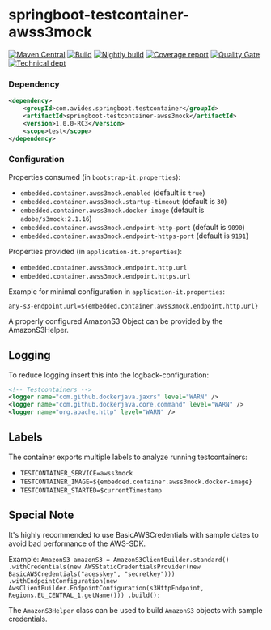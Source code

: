 # springboot-testcontainer-awss3mock

[![Maven Central](https://img.shields.io/maven-metadata/v/http/central.maven.org/maven2/com/avides/springboot/testcontainer/springboot-testcontainer-awss3mock/maven-metadata.xml.svg)](https://search.maven.org/#search%7Cgav%7C1%7Cg%3A%22com.avides.springboot.testcontainer%22%20AND%20a%3A%22springboot-testcontainer-awss3mock%22)
[![Build](https://github.com/springboot-testcontainer/springboot-testcontainer-awss3mock/workflows/release/badge.svg)](https://github.com/springboot-testcontainer/springboot-testcontainer-awss3mock/actions)
[![Nightly build](https://github.com/springboot-testcontainer/springboot-testcontainer-awss3mock/workflows/nightly/badge.svg)](https://github.com/springboot-testcontainer/springboot-testcontainer-awss3mock/actions)
[![Coverage report](https://sonarcloud.io/api/project_badges/measure?project=springboot-testcontainer_springboot-testcontainer-awss3mock&metric=coverage)](https://sonarcloud.io/dashboard?id=springboot-testcontainer_springboot-testcontainer-awss3mock)
[![Quality Gate](https://sonarcloud.io/api/project_badges/measure?project=springboot-testcontainer_springboot-testcontainer-awss3mock&metric=alert_status)](https://sonarcloud.io/dashboard?id=springboot-testcontainer_springboot-testcontainer-awss3mock)
[![Technical dept](https://sonarcloud.io/api/project_badges/measure?project=springboot-testcontainer_springboot-testcontainer-awss3mock&metric=sqale_index)](https://sonarcloud.io/dashboard?id=springboot-testcontainer_springboot-testcontainer-awss3mock)

### Dependency
```xml
<dependency>
	<groupId>com.avides.springboot.testcontainer</groupId>
	<artifactId>springboot-testcontainer-awss3mock</artifactId>
	<version>1.0.0-RC3</version>
	<scope>test</scope>
</dependency>
```

### Configuration
Properties consumed (in `bootstrap-it.properties`):
- `embedded.container.awss3mock.enabled` (default is `true`)
- `embedded.container.awss3mock.startup-timeout` (default is `30`)
- `embedded.container.awss3mock.docker-image` (default is `adobe/s3mock:2.1.16`)
- `embedded.container.awss3mock.endpoint-http-port` (default is `9090`)
- `embedded.container.awss3mock.endpoint-https-port` (default is `9191`)

Properties provided (in `application-it.properties`):
- `embedded.container.awss3mock.endpoint.http.url`
- `embedded.container.awss3mock.endpoint.https.url`

Example for minimal configuration in `application-it.properties`:
```
any-s3-endpoint.url=${embedded.container.awss3mock.endpoint.http.url}
```

A properly configured AmazonS3 Object can be provided by the AmazonS3Helper.

## Logging
To reduce logging insert this into the logback-configuration:
```xml
<!-- Testcontainers -->
<logger name="com.github.dockerjava.jaxrs" level="WARN" />
<logger name="com.github.dockerjava.core.command" level="WARN" />
<logger name="org.apache.http" level="WARN" />
```

## Labels
The container exports multiple labels to analyze running testcontainers:
- `TESTCONTAINER_SERVICE=awss3mock`
- `TESTCONTAINER_IMAGE=${embedded.container.awss3mock.docker-image}`
- `TESTCONTAINER_STARTED=$currentTimestamp`

## Special Note
It's highly recommended to use BasicAWSCredentials with sample dates to avoid bad performance of the AWS-SDK.

Example:
`AmazonS3 amazonS3 = AmazonS3ClientBuilder.standard()
	.withCredentials(new AWSStaticCredentialsProvider(new BasicAWSCredentials("acesskey", "secretkey")))
                .withEndpointConfiguration(new AwsClientBuilder.EndpointConfiguration(s3HttpEndpoint, Regions.EU_CENTRAL_1.getName()))
                .build();`

The `AmazonS3Helper` class can be used to build `AmazonS3` objects with sample credentials.
